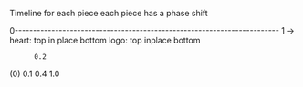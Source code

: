 Timeline for each piece
each piece has a phase shift 

0------------------------------------------------------------------------ 1 ->
heart: top       in place        bottom
logo:                            top         inplace        bottom


          0.2
(0)   0.1      0.4              1.0